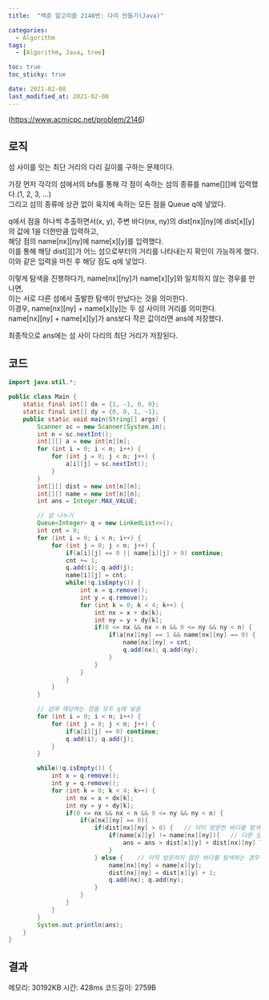 ```yaml
---
title:  "백준 알고리즘 2146번: 다리 만들기(Java)"

categories: 
  - Algorithm
tags: 
  - [Algorithm, Java, tree]

toc: true
toc_sticky: true

date: 2021-02-08
last_modified_at: 2021-02-08
---
```


<a>(https://www.acmicpc.net/problem/2146) </a>

## 로직

섬 사이를 잇는 최단 거리의 다리 길이를 구하는 문제이다.   

가장 먼저 각각의 섬에서의 bfs를 통해 각 점이 속하는 섬의 종류를 name[][]에 입력했다.(1, 2, 3, ...)    
그리고 섬의 종류에 상관 없이 육지에 속하는 모든 점을 Queue<Integer> q에 넣었다.    

q에서 점을 하나씩 추출하면서(x, y), 주변 바다(nx, ny)의 dist[nx][ny]에 dist[x][y]의 값에 1을 더한만큼 입력하고,     
해당 점의 name[nx][ny]에 name[x][y]를 입력했다.    
이를 통해 해당 dist[][]가 어느 섬으로부터의 거리를 나타내는지 확인이 가능하게 했다.    
이와 같은 입력을 마친 후 해당 점도 q에 넣었다.    

이렇게 탐색을 진행하다가, name[nx][ny]가 name[x][y]와 일치하지 않는 경우를 만나면,    
이는 서로 다른 섬에서 출발한 탐색이 만났다는 것을 의미한다.    
이경우, name[nx][ny] + name[x][y]는 두 섬 사이의 거리를 의미한다.     
name[nx][ny] + name[x][y]가 ans보다 작은 값이라면 ans에 저장했다.

최종적으로 ans에는 섬 사이 다리의 최단 거리가 저장된다.

## 코드

```java
import java.util.*;

public class Main {
    static final int[] dx = {1, -1, 0, 0};
    static final int[] dy = {0, 0, 1, -1};
    public static void main(String[] args) {
        Scanner sc = new Scanner(System.in);
        int n = sc.nextInt();
        int[][] a = new int[n][n];
        for (int i = 0; i < n; i++) {
            for (int j = 0; j < n; j++) {
                a[i][j] = sc.nextInt();
            }
        }
        int[][] dist = new int[n][n];
        int[][] name = new int[n][n];
        int ans = Integer.MAX_VALUE;

        // 섬 나누기
        Queue<Integer> q = new LinkedList<>();
        int cnt = 0;
        for (int i = 0; i < n; i++) {
            for (int j = 0; j < n; j++) {
                if(a[i][j] == 0 || name[i][j] > 0) continue;
                cnt += 1;
                q.add(i); q.add(j);
                name[i][j] = cnt;
                while(!q.isEmpty()) {
                    int x = q.remove();
                    int y = q.remove();
                    for (int k = 0; k < 4; k++) {
                        int nx = x + dx[k];
                        int ny = y + dy[k];
                        if(0 <= nx && nx < n && 0 <= ny && ny < n) {
                            if(a[nx][ny] == 1 && name[nx][ny] == 0) {
                                name[nx][ny] = cnt;
                                q.add(nx); q.add(ny);
                            }
                        }
                    }
                }
            }
        }

        // 섬에 해당하는 점을 모두 q에 넣음
        for (int i = 0; i < n; i++) {
            for (int j = 0; j < n; j++) {
                if(a[i][j] == 0) continue;
                q.add(i); q.add(j);
            }
        }

        while(!q.isEmpty()) {
            int x = q.remove();
            int y = q.remove();
            for (int k = 0; k < 4; k++) {
                int nx = x + dx[k];
                int ny = y + dy[k];
                if(0 <= nx && nx < n && 0 <= ny && ny < n) {
                    if(a[nx][ny] == 0){
                        if(dist[nx][ny] > 0) {   // 이미 방문한 바다를 탐색하는 경우
                            if(name[x][y] != name[nx][ny]){   // 다른 섬에서 온 경우
                                ans = ans > dist[x][y] + dist[nx][ny] ? dist[x][y] + dist[nx][ny] : ans;
                            }
                        } else {    // 아직 방문하지 않은 바다를 탐색하는 경우
                            name[nx][ny] = name[x][y];
                            dist[nx][ny] = dist[x][y] + 1;
                            q.add(nx); q.add(ny);
                        }
                    }
                }
            }
        }
        System.out.println(ans);
    }
}
```

## 결과
메모리: 30192KB  시간: 428ms   코드길이: 2759B
